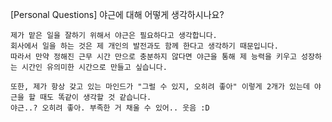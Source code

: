 [Personal Questions] 야근에 대해 어떻게 생각하시나요?

```
제가 맡은 일을 잘하기 위해서 야근은 필요하다고 생각합니다.
회사에서 일을 하는 것은 제 개인의 발전과도 함께 한다고 생각하기 때문입니다.
따라서 만약 정해진 근무 시간 만으로 충분하지 않다면 야근을 통해 제 능력을 키우고 성장하는 시간인 유의미한 시간으로 만들고 싶습니다.

또한, 제가 항상 갖고 있는 마인드가 "그럴 수 있지, 오히려 좋아" 이렇게 2개가 있는데 야근을 할 때도 똑같이 생각할 것 같습니다.
야근..? 오히려 좋아. 부족한 거 채울 수 있어.. 웃음 :D

```
